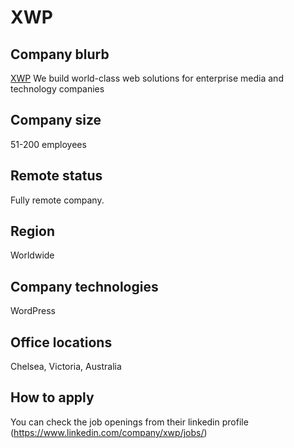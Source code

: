 # XWP

## Company blurb

[XWP](https://xwp.co/) We build world-class web solutions for enterprise media and technology companies

## Company size

51-200 employees

## Remote status

Fully remote company.

## Region

Worldwide

## Company technologies

WordPress

## Office locations

Chelsea, Victoria, Australia

## How to apply

You can check the job openings from their linkedin profile (https://www.linkedin.com/company/xwp/jobs/)
